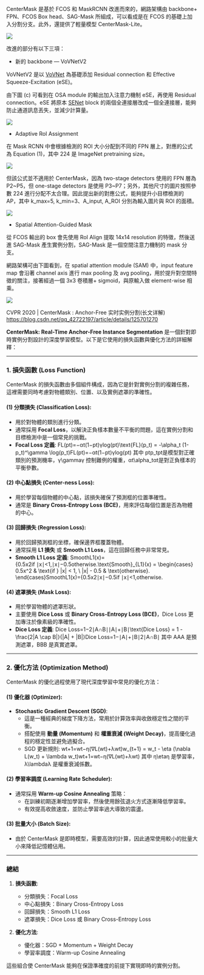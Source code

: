 

CenterMask 是基於 FCOS 和 MaskRCNN 改進而來的，網路架構由 backbone+ FPN、FCOS Box head、SAG-Mask 所組成，可以看成是在 FCOS 的基礎上加入分割分支。此外，還提供了輕量模型 CenterMask-Lite。

![](https://miro.medium.com/v2/resize:fit:875/1*6SBIniL3XzS63B-neAiAlQ.png)

改進的部分有以下三項：

- 新的 backbone — VoVNetV2

VoVNetV2 是以 [VoVNet](https://arxiv.org/abs/1904.09730) 為基礎添加 Residual connection 和 Effective Squeeze-Excitation (eSE)。

由下圖 (c) 可看到在 OSA module 的輸出加入注意力機制 eSE，再使用 Residual connection。eSE 將原本 [SENet](https://arxiv.org/abs/1709.01507) block 的兩個全連接層改成一個全連接層，能夠防止通道訊息丟失，並減少計算量。

![](https://miro.medium.com/v2/resize:fit:875/1*pZQ913XIjIB1tK693c_Lsg.png)

- Adaptive RoI Assignment

在 Mask RCNN 中會根據檢測的 ROI 大小分配到不同的 FPN 層上，對應的公式為 Equation (1)，其中 224 是 ImageNet pretraining size。

![](https://miro.medium.com/v2/resize:fit:743/1*lP6dqMxxhTxeWnebaw_IgQ.png)

但該公式並不適用於 CenterMask，因為 two-stage detectors 使用的 FPN 層為 P2~P5，但 one-stage detectors 是使用 P3~P7；另外，其他尺寸的圖片按照參數 224 進行分配不太合理。因此提出新的對應公式，能夠提升小目標檢測的 AP，其中 k_max=5, k_min=3、A_input, A_ROI 分別為輸入圖片與 ROI 的面積。

![](https://miro.medium.com/v2/resize:fit:783/1*ndsgik0L3zHHwMpbEEL5mQ.png)

- Spatial Attention-Guided Mask

從 FCOS 輸出的 box 會先使用 RoI Align 提取 14x14 resolution 的特徵，然後送進 SAG-Mask 產生實例分割，SAG-Mask 是一個空間注意力機制的 mask 分支。

網路架構可由下圖看到，在 spatial attention module (SAM) 中，input feature map 會沿著 channel axis 進行 max pooling 及 avg pooling，用於提升對空間特徵的關注，接著經過一個 3x3 卷積層+ sigmoid，與原輸入做 element-wise 相乘。

![](https://miro.medium.com/v2/resize:fit:875/1*UveYbPXSk8Nsau8F57yy6A.png)


CVPR 2020 | CenterMask : Anchor-Free 实时实例分割(长文详解)
https://blog.csdn.net/qq_42722197/article/details/125701270


**CenterMask: Real-Time Anchor-Free Instance Segmentation** 是一個針對即時實例分割設計的深度學習模型。以下是它使用的損失函數與優化方法的詳細解釋：

---

### 1. **損失函數 (Loss Function)**

CenterMask 的損失函數由多個組件構成，因為它是針對實例分割的複雜任務，這裡需要同時考慮對物體類別、位置、以及實例遮罩的準確性。

#### (1) **分類損失 (Classification Loss)**:

- 用於對物體的類別進行分類。
- 通常採用 **Focal Loss**，以解決正負樣本數量不平衡的問題，這在實例分割和目標檢測中是一個常見的挑戰。
- **Focal Loss 定義**: FL(pt)=−αt(1−pt)γlog⁡(pt)\text{FL}(p_t) = -\alpha_t (1-p_t)^\gamma \log(p_t)FL(pt​)=−αt​(1−pt​)γlog(pt​) 其中 ptp_tpt​ 是模型對正確類別的預測機率，γ\gammaγ 控制難例的權重，αt\alpha_tαt​ 是對正負樣本的平衡參數。

#### (2) **中心點損失 (Center-ness Loss)**:

- 用於學習每個物體的中心點，該損失確保了預測框的位置準確性。
- 通常是 **Binary Cross-Entropy Loss (BCE)**，用來評估每個位置是否為物體的中心。

#### (3) **回歸損失 (Regression Loss)**:

- 用於回歸預測框的坐標，確保邊界框覆蓋物體。
- 通常採用 **L1 損失** 或 **Smooth L1 Loss**，這在回歸任務中非常常見。
- **Smooth L1 Loss 定義**: SmoothL1(x)={0.5x2if ∣x∣<1,∣x∣−0.5otherwise.\text{Smooth}_{L1}(x) = \begin{cases} 0.5x^2 & \text{if } |x| < 1, \\ |x| - 0.5 & \text{otherwise}. \end{cases}SmoothL1​(x)={0.5x2∣x∣−0.5​if ∣x∣<1,otherwise.​

#### (4) **遮罩損失 (Mask Loss)**:

- 用於學習物體的遮罩形狀。
- 主要使用 **Dice Loss** 或 **Binary Cross-Entropy Loss (BCE)**，Dice Loss 更加專注於像素級的準確性。
- **Dice Loss 定義**: Dice Loss=1−2∣A∩B∣∣A∣+∣B∣\text{Dice Loss} = 1 - \frac{2|A \cap B|}{|A| + |B|}Dice Loss=1−∣A∣+∣B∣2∣A∩B∣​ 其中 AAA 是預測遮罩，BBB 是真實遮罩。

---

### 2. **優化方法 (Optimization Method)**

CenterMask 的優化過程使用了現代深度學習中常見的優化方法：

#### (1) **優化器 (Optimizer)**:

- **Stochastic Gradient Descent (SGD)**:
    - 這是一種經典的梯度下降方法，常用於計算效率與收斂穩定性之間的平衡。
    - 搭配使用 **動量 (Momentum)** 和 **權重衰減 (Weight Decay)**，提高優化過程的穩定性並避免過擬合。
    - SGD 更新規則: wt+1=wt−η(∇L(wt)+λwt)w_{t+1} = w_t - \eta (\nabla L(w_t) + \lambda w_t)wt+1​=wt​−η(∇L(wt​)+λwt​) 其中 η\etaη 是學習率，λ\lambdaλ 是權重衰減係數。

#### (2) **學習率調度 (Learning Rate Scheduler)**:

- 通常採用 **Warm-up Cosine Annealing** 策略：
    - 在訓練初期逐漸增加學習率，然後使用餘弦退火方式逐漸降低學習率。
    - 有效提高收斂速度，並防止學習率過大導致的震盪。

#### (3) **批量大小 (Batch Size)**:

- 由於 CenterMask 是即時模型，需要高效的計算，因此通常使用較小的批量大小來降低記憶體佔用。

---

### 總結

1. **損失函數**:
    
    - 分類損失：Focal Loss
    - 中心點損失：Binary Cross-Entropy Loss
    - 回歸損失：Smooth L1 Loss
    - 遮罩損失：Dice Loss 或 Binary Cross-Entropy Loss
2. **優化方法**:
    
    - 優化器：SGD + Momentum + Weight Decay
    - 學習率調度：Warm-up Cosine Annealing

這些組合使 CenterMask 能夠在保證準確度的前提下實現即時的實例分割。